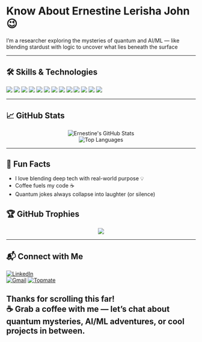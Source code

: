 # Know About Ernestine Lerisha John 😉

I’m a researcher exploring the mysteries of quantum and AI/ML — like blending stardust with logic to uncover what lies beneath the surface

---

## 🛠️ Skills & Technologies
<p align="left">
  <img src="https://img.shields.io/badge/HTML5-E34F26?style=flat-square&logo=html5&logoColor=white" />
  <img src="https://img.shields.io/badge/CSS3-1572B6?style=flat-square&logo=css3&logoColor=white" />
  <img src="https://img.shields.io/badge/JavaScript-F7DF1E?style=flat-square&logo=javascript&logoColor=black" />
  <img src="https://img.shields.io/badge/React-61DAFB?style=flat-square&logo=react&logoColor=black" />
  <img src="https://img.shields.io/badge/Firebase-FFCA28?style=flat-square&logo=firebase&logoColor=black" />
  <img src="https://img.shields.io/badge/Node.js-339933?style=flat-square&logo=nodedotjs&logoColor=white" />
  <img src="https://img.shields.io/badge/Python-3776AB?style=flat-square&logo=python&logoColor=white" />
  <img src="https://img.shields.io/badge/OpenCV-5C3EE8?style=flat-square&logo=opencv&logoColor=white" />
  <img src="https://img.shields.io/badge/YOLOv5-red?style=flat-square&logo=github&logoColor=white" />
  <img src="https://img.shields.io/badge/MediaPipe-orange?style=flat-square&logo=google&logoColor=white" />
  <img src="https://img.shields.io/badge/ESP32-black?style=flat-square&logo=arduino&logoColor=white" />
  <img src="https://img.shields.io/badge/LaTeX-05122A?style=flat-square&logo=latex&logoColor=white" />
  <img src="https://img.shields.io/badge/Qiskit-563D7C?style=flat-square&logo=ibm&logoColor=white" />
</p>

---

## 📈 GitHub Stats

<p align="center">
  <img src="https://github-readme-stats.vercel.app/api?username=ernestinelerishaj&show_icons=true&theme=radical" alt="Ernestine's GitHub Stats" />
  <br/>
  <img src="https://github-readme-stats.vercel.app/api/top-langs/?username=ernestinelerishaj&layout=compact&theme=radical" alt="Top Languages" />
</p>

---

## 🌟 Fun Facts

- I love blending deep tech with real-world purpose 💡
- Coffee fuels my code ☕
- Quantum jokes always collapse into laughter (or silence)


## 🏆 GitHub Trophies

<p align="center">
  <img src="https://github-profile-trophy.vercel.app/?username=ernestinelerishaj&theme=onedark&row=1&column=7"/>
</p>

---

## 📬 Connect with Me

[![LinkedIn](https://img.shields.io/badge/LinkedIn-blue?style=flat-square&logo=linkedin&logoColor=white)](https://www.linkedin.com/in/ernestine-lerisha-john-4a863a204/)  
[![Gmail](https://img.shields.io/badge/Gmail-D14836?style=flat-square&logo=gmail&logoColor=white)](mailto:ernestinelerishaj@gmail.com)
[![Topmate](https://img.shields.io/badge/Topmate-1DA1F2?style=flat-square&logo=meetup&logoColor=white)](https://topmate.io/ernestine_lerisha)

Thanks for scrolling this far!  
☕ Grab a coffee with me — let’s chat about quantum mysteries, AI/ML adventures, or cool projects in between.  
---


